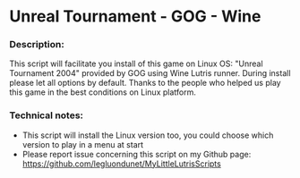 # Unreal Tournament - GOG - Wine

### Description:
This script will facilitate you install of this game on Linux OS:
"Unreal Tournament 2004" provided by GOG using Wine Lutris runner.
During install please let all options by default.
Thanks to the people who helped us play this game in the best conditions on Linux platform.

### Technical notes:
- This script will install the Linux version too, you could choose which version to play in a menu at start
- Please report issue concerning this script on my Github page:
https://github.com/legluondunet/MyLittleLutrisScripts
